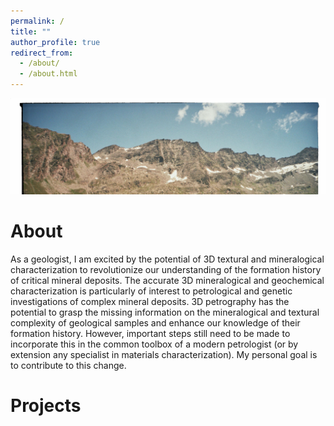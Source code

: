```yaml
---
permalink: /
title: ""
author_profile: true
redirect_from: 
  - /about/
  - /about.html
---
```



<img src='/images/banner.jpeg'>

About
======
As a geologist, I am excited by the potential of 3D textural and mineralogical characterization to revolutionize our understanding of the formation history of critical mineral deposits. The accurate 3D
mineralogical and geochemical characterization is particularly of interest to petrological and genetic investigations of complex mineral deposits. 3D petrography has the potential to grasp the missing information on the mineralogical and textural complexity of geological samples and enhance our knowledge of their formation history. However, important steps still need to be made to incorporate this in the common toolbox of a modern petrologist (or by extension any specialist in materials characterization). My personal goal is to contribute to this change.

Projects
======
